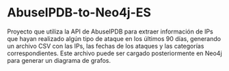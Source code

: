 # AbuseIPDB-to-Neo4j-ES
Proyecto que utiliza la API de AbuseIPDB para extraer información de IPs que hayan realizado algún tipo de ataque en los últimos 90 días, generando un archivo CSV con las IPs, las fechas de los ataques y las categorías correspondientes. Este archivo puede ser cargado posteriormente en Neo4j para generar un diagrama de grafos.
